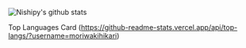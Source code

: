![Nishipy's github stats](https://github-readme-stats.vercel.app/api?username=moriwakihikari)

Top Languages Card
(https://github-readme-stats.vercel.app/api/top-langs/?username=moriwakihikari)



<!--
**moriwakihikari/moriwakihikari** is a ✨ _special_ ✨ repository because its `README.md` (this file) appears on your GitHub profile.

Here are some ideas to get you started:

- 🔭 I’m currently working on ...
- 🌱 I’m currently learning ...
- 👯 I’m looking to collaborate on ...
- 🤔 I’m looking for help with ...
- 💬 Ask me about ...
- 📫 How to reach me: ...
- 😄 Pronouns: ...
- ⚡ Fun fact: ...
-->

